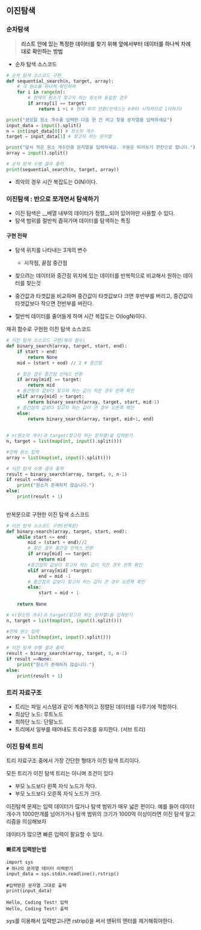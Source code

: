 ## 이진탐색

### 순차탐색

> <span style="color:black">리스트 안에 있는 특정한 데이터를 찾기 위해 앞에서부터 데이터를 하나씩 차례대로 확인하는 방법</span>

- 순차 탐색 소스코드

```python
# 순차 탐색 소스코드 구현
def sequential_search(n, target, array):
    # 각 원소를 하나씩 확인하며
    for i in range(n):
        # 현재의 원소가 찾고자 하는 원소와 동일한 경우
        if array[i] == target:
            return i +1 # 현재 위치 반환(인덱스는 0부터 시작하므로 1더하기)

print("생성할 원소 개수를 입력한 다음 한 칸 띄고 찾을 문자열을 입력하세요")
input_data = input().split()
n = int(inpt_data[0]) # 원소의 개수
target = input_data[1] # 찾고자 하는 문자열

print("앞서 적은 원소 개수만큼 문자열을 입력하세요. 구분은 띄어쓰기 한칸으로 합니다.")
array = input().split()

# 순차 탐색 수행 결과 출력
print(sequential_search(n, target, array))
```

- 최악의 경우 시간 복잡도는 O(N)이다.



### 이진탐색 : 반으로 쪼개면서 탐색하기

- 이진 탐색은 __배열 내부의 데이터가 정렬__되어 있어야만 사용할 수 있다.
- 탐색 범위를 절반씩 좁혀가며 데이터를 탐색하는 특징



#### 구현 전략

- 탐색 위치를 나타내는 3개의 변수
  - 시작점, 끝점 중간점
- 찾으려는 데이터와 중간점 위치에 있는 데이터를 반복적으로 비교해서 원하는 데이터를 찾는것

- 중간값과 타겟값을 비교하며 중간값이 타겟값보다 크면 후반부를 버리고, 중간값이 타겟값보다 작으면 전반부를 버린다.
- 절반씩 데이터를 줄어들게 하며 시간 복잡도는 O(logN)이다.

재귀 함수로 구현한 이진 탐색 소스코드

```python
# 이진 탐색 소스코드 구현(재귀 함수)
def binary_search(array, target, start, end):
    if start > end:
        return None
    mid = (start + end) // 2 # 중간점
    
    # 찾은 경우 중간점 인덱스 반환
   	if array[mid] == target:
        return mid
   	# 중간점의 값보다 찾고자 하는 값이 작은 경우 왼쪽 확인
    elif array[mid] > target:
        return binary_search(array, target, start, mid-1)
    # 중간점의 값보다 찾고자 하는 값이 큰 경우 오른쪽 확인
    else:
        return binary_search(array, target, mid+1, end)
    
 
# n(원소의 개수)과 target(찾고자 하는 문자열)을 입력받기
n, target = list(map(int, input().split()))

#전체 원소 입력
array = list(map(int, input().split()))

# 이진 탐색 수행 결과 출력
result = binary_search(array, target, 0, n-1)
if result ==None:
    print("원소가 존재하지 않습니다.")
else:
    print(result + 1)
    
```



반복문으로 구현한 이진 탐색 소스코드

```python
# 이진 탐색 소스코드 구현(반복문)
def binary-search(array, target, start, end):
	while start <= end:
        mid = (start + end)//2
        # 찾은 경우 중간점 인덱스 반환
       	if array[mid] == target:
            return mid
        #중간점의 값보다 찾고자 하는 값이 작은 경우 왼쪽 확인
        elif array[mid] >target:
            end = mid -1
        # 중간점의 값보다 찾고자 하는 값이 큰 경우 오른쪽 확인
        else:
            start = mid + 1
        
    return None

# n(원소의 개수)과 target(찾고자 하는 문자열)을 입력받기
n, target = list(map(int, input().split()))

#전체 원소 입력
array = list(map(int, input().split()))

# 이진 탐색 수행 결과 출력
result = binary_search(array, target, 0, n-1)
if result ==None:
    print("원소가 존재하지 않습니다.")
else:
    print(result + 1)
```



### 트리 자료구조

- 트리는 파일 시스템과 같이 계층적이고 정렬된 데이터를 다루기에 적합하다.
- 최상단 노드: 루트노드
- 최하단 노드: 단말노드
- 트리에서 일부를 때어내도 트리구조를 유지한다. (서브 트리)



### 이진 탐색 트리

트리 자료구조 중에서 가장  간단한 형태가 이진 탐색 트리이다. 

모든 트리가 이진 탐색 트리는 아니며 조건이 있다

- 부모 노드보다 왼쪽 자식 노드가 작다.
- 부모 노드보다 오른쪽 자식 노드가 크다.



이진탐색 문제는 입력 데이터가 많거나 탐색 범위가 매우 넓은 편이다. 예를 들어 데이터 개수가 1000만개를 넘어가거나 탐색 범위의 크기가 1000억 이상이라면 이진 탐색 알고리즘을 의심해보자



데이터가 많으면 빠른 입력이 팔요할 수 있다.

#### 빠르게 입력받는법

```
import sys
# 하나의 문자열 데이터 이력받기
input_data = sys.stdin.readline().rstrip()

#입력받은 문자열 그대로 출력
print(input_data)
```

```
Hello, Coding Test! 입력
Hello, Coding Test! 출력
```



sys를 이용해서 입력받고나면 rstrip()을 써서 맨뒤의 엔터를 제거해줘야한다.
